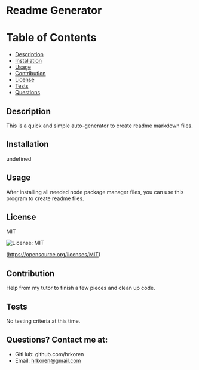 # Readme Generator

  # Table of Contents

  * [Description](#description)
  * [Installation](#installation)
  * [Usage](#usage)
  * [Contribution](#contribution)
  * [License](#license)
  * [Tests](#tests)
  * [Questions](#questions)

  ## Description
  This is a quick and simple auto-generator to create readme markdown files.
  
  ## Installation
  undefined
  
  ## Usage
  After installing all needed node package manager files, you can use this program to create readme files.
 
  ## License
  MIT

  ![License: MIT](https://img.shields.io/badge/License-MIT-blue.svg)

  (https://opensource.org/licenses/MIT)

  ## Contribution
  Help from my tutor to finish a few pieces and clean up code.

  ## Tests
  No testing criteria at this time.

  ## Questions? Contact me at:
  * GitHub: github.com/hrkoren
  * Email: hrkoren@gmail.com
